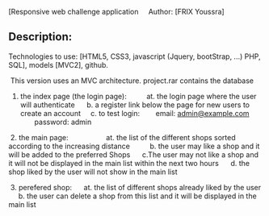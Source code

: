 [Responsive web challenge application
 
 
Author: [FRIX Youssra]

## Description:

Technologies to use: [HTML5, CSS3, javascript (Jquery, bootStrap, ...) PHP, SQL], models [MVC2], github.

 This version uses an MVC architecture.
 project.rar contains the database
 
 
1. the index page (the login page):
   
     at. the login page where the user will authenticate
     b. a register link below the page for new users to create an account
    c. to test login:
       email: admin@example.com
       password: admin
      
      
 2. the main page:
        
         at. the list of the different shops sorted according to the increasing distance
         b. the user may like a shop and it will be added to the preferred Shops
     c.The user may not like a shop and it will not be displayed
in the main list within the next two hours
     d. the shop liked by the user will not show in the main list
     
     
 3. perefered shop:
     at. the list of different shops already liked by the user
     b. the user can delete a shop from this list and it will be displayed in the main list

